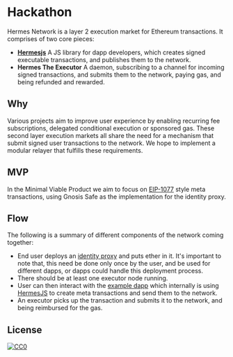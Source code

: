 # Hackathon
Hermes Network is a layer 2 execution market for Ethereum transactions. It comprises of two core pieces:
- [**Hermesjs**](https://github.com/hermes-network/hermesjs) A JS library for dapp developers, which creates signed executable transactions, and publishes them to the network.
- **Hermes The Executor** A daemon, subscribing to a channel for incoming signed transactions, and submits them to the network, paying gas, and being refunded and rewarded.

## Why
Various projects aim to improve user experience by enabling recurring fee subscriptions, delegated conditional execution or sponsored gas. These second layer execution markets all share the need for a mechanism that submit signed user transactions to the network. We hope to implement a modular relayer that fulfills these requirements.

## MVP
In the Minimal Viable Product we aim to focus on [EIP-1077](https://github.com/ethereum/EIPs/blob/master/EIPS/eip-1077.md) style meta transactions, using Gnosis Safe as the implementation for the identity proxy.

## Flow
The following is a summary of different components of the network coming together:

- End user deploys an [identity proxy](https://github.com/hermes-network/safe-contracts) and puts ether in it. It's important to note that, this need be done only once by the user, and be used for different dapps, or dapps could handle this deployment process.
- There should be at least one executor node running.
- User can then interact with the [example dapp](https://github.com/hermes-network/demo) which internally is using [HermesJS](https://github.com/hermes-network/hermesjs) to create meta transactions and send them to the network.
- An executor picks up the transaction and submits it to the network, and being reimbursed for the gas.

## License
[![CC0](https://licensebuttons.net/p/zero/1.0/88x31.png)](https://creativecommons.org/publicdomain/zero/1.0/)
